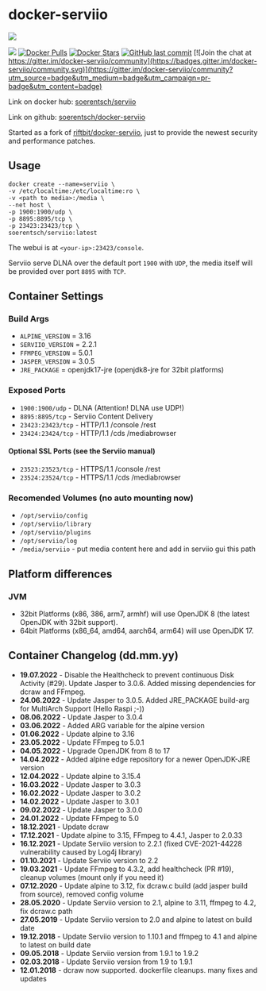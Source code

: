# docker-serviio

[![](http://serviio.org/images/serviio.png)](http://serviio.org/) 

[![](https://images.microbadger.com/badges/image/soerentsch/serviio.svg)](https://microbadger.com/images/soerentsch/serviio) [![Docker Pulls](https://img.shields.io/docker/pulls/soerentsch/serviio)](https://hub.docker.com/r/soerentsch/serviio/) [![Docker Stars](https://img.shields.io/docker/stars/soerentsch/serviio)](https://hub.docker.com/r/soerentsch/serviio/) [![GitHub last commit](https://img.shields.io/github/last-commit/soerentsch/docker-serviio/dockerhub.svg)](https://github.com/soerentsch/docker-serviio/dockerhub) [![Join the chat at https://gitter.im/docker-serviio/community](https://badges.gitter.im/docker-serviio/community.svg)](https://gitter.im/docker-serviio/community?utm_source=badge&utm_medium=badge&utm_campaign=pr-badge&utm_content=badge) 
  
Link on docker hub: [soerentsch/serviio](https://hub.docker.com/r/soerentsch/serviio/)

Link on github: [soerentsch/docker-serviio](https://github.com/soerentsch/docker-serviio)

Started as a fork of [riftbit/docker-serviio](https://github.com/riftbit/docker-serviio), just to provide the newest security and performance patches.

## Usage
```
docker create --name=serviio \
-v /etc/localtime:/etc/localtime:ro \
-v <path to media>:/media \
--net host \
-p 1900:1900/udp \
-p 8895:8895/tcp \
-p 23423:23423/tcp \
soerentsch/serviio:latest
```

The webui is at `<your-ip>:23423/console`.

Serviio serve DLNA over the default port `1900` with `UDP`, the media itself will be provided over port `8895` with `TCP`.

## Container Settings
### Build Args

 - `ALPINE_VERSION` = 3.16
 - `SERVIIO_VERSION` = 2.2.1
 - `FFMPEG_VERSION` = 5.0.1
 - `JASPER_VERSION` = 3.0.5
 - `JRE_PACKAGE` = openjdk17-jre (openjdk8-jre for 32bit platforms)

### Exposed Ports

 - `1900:1900/udp` - DLNA (Attention! DLNA use UDP!)
 - `8895:8895/tcp` - Serviio Content Delivery
 - `23423:23423/tcp` - HTTP/1.1 /console /rest
 - `23424:23424/tcp` - HTTP/1.1 /cds /mediabrowser

#### Optional SSL Ports (see the Serviio manual)
 - `23523:23523/tcp` - HTTPS/1.1 /console /rest
 - `23524:23524/tcp` - HTTPS/1.1 /cds /mediabrowser

### Recomended Volumes (no auto mounting now)
 - `/opt/serviio/config`
 - `/opt/serviio/library`
 - `/opt/serviio/plugins`
 - `/opt/serviio/log`
 - `/media/serviio` - put media content here and add in serviio gui this path

## Platform differences
### JVM
 - 32bit Platforms (x86, 386, arm7, armhf) will use OpenJDK 8 (the latest OpenJDK with 32bit support).
 - 64bit Platforms (x86_64, amd64, aarch64, arm64) will use OpenJDK 17.

## Container Changelog (dd.mm.yy)
 - **19.07.2022** - Disable the Healthcheck to prevent continuous Disk Activity (#29). Update Jasper to 3.0.6. Added missing dependencies for dcraw and FFmpeg.
 - **24.06.2022** - Update Jasper to 3.0.5. Added JRE_PACKAGE build-arg for MultiArch Support (Hello Raspi ;-))
 - **08.06.2022** - Update Jasper to 3.0.4
 - **03.06.2022** - Added ARG variable for the alpine version
 - **01.06.2022** - Update alpine to 3.16
 - **23.05.2022** - Update FFmpeg to 5.0.1
 - **04.05.2022** - Upgrade OpenJDK from 8 to 17
 - **14.04.2022** - Added alpine edge repository for a newer OpenJDK-JRE version
 - **12.04.2022** - Update alpine to 3.15.4
 - **16.03.2022** - Update Jasper to 3.0.3
 - **16.02.2022** - Update Jasper to 3.0.2
 - **14.02.2022** - Update Jasper to 3.0.1
 - **09.02.2022** - Update Jasper to 3.0.0
 - **24.01.2022** - Update FFmpeg to 5.0
 - **18.12.2021** - Update dcraw
 - **17.12.2021** - Update alpine to 3.15, FFmpeg to 4.4.1, Jasper to 2.0.33
 - **16.12.2021** - Update Serviio version to 2.2.1 (fixed CVE-2021-44228 vulnerability caused by Log4j library)
 - **01.10.2021** - Update Serviio version to 2.2
 - **19.03.2021** - Update FFmpeg to 4.3.2, add healthcheck (PR #19), cleanup volumes (mount only if you need it)
 - **07.12.2020** - Update alpine to 3.12, fix dcraw.c build (add jasper build from source), removed config volume
 - **28.05.2020** - Update Serviio version to 2.1, alpine to 3.11, ffmpeg to 4.2, fix dcraw.c path
 - **27.05.2019** - Update Serviio version to 2.0 and alpine to latest on build date
 - **19.12.2018** - Update Serviio version to 1.10.1 and ffmpeg to 4.1 and alpine to latest on build date
 - **09.05.2018** - Update Serviio version from 1.9.1 to 1.9.2
 - **02.03.2018** - Update Serviio version from 1.9 to 1.9.1
 - **12.01.2018** - dcraw now supported. dockerfile cleanups. many fixes and updates
